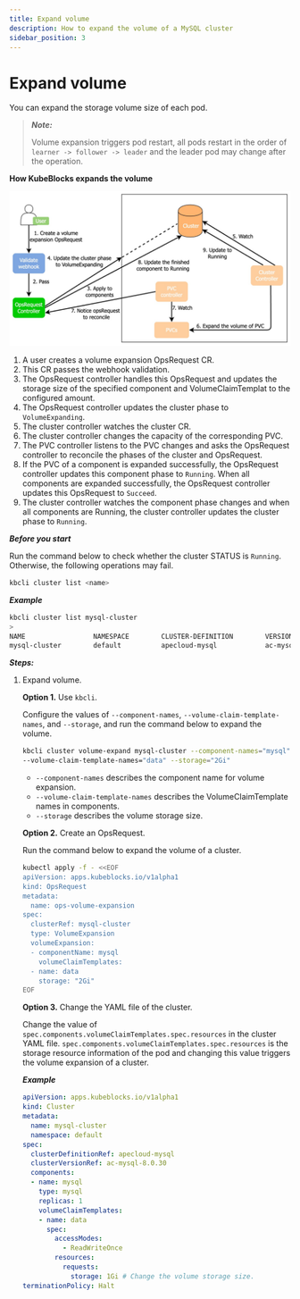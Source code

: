 ```yaml
---
title: Expand volume
description: How to expand the volume of a MySQL cluster
sidebar_position: 3
---
```


# Expand volume
You can expand the storage volume size of each pod.

> ***Note:*** 
> 
> Volume expansion triggers pod restart, all pods restart in the order of `learner -> follower -> leader` and the leader pod may change after the operation.

**How KubeBlocks expands the volume**

![Expand volume](./../../../img/mysql_cluster_expand_volume.png)

1. A user creates a volume expansion OpsRequest CR.
2. This CR passes the webhook validation.
3. The OpsRequest controller handles this OpsRequest and updates the storage size of the specified component and VolumeClaimTemplat to the configured amount.
4. The OpsRequest controller updates the cluster phase to `VolumeExpanding`.
5. The cluster controller watches the cluster CR.
6. The cluster controller changes the capacity of the corresponding PVC.
7. The PVC controller listens to the PVC changes and asks the OpsRequest controller to reconcile the phases of the cluster and OpsRequest.
8. If the PVC of a component is expanded successfully, the OpsRequest controller updates this component phase to `Running`. When all components are expanded successfully, the OpsRequest controller updates this OpsRequest to `Succeed`.
9. The cluster controller watches the component phase changes and when all components are Running, the cluster controller updates the cluster phase to `Running`.

***Before you start***

Run the command below to check whether the cluster STATUS is `Running`. Otherwise, the following operations may fail.
```bash
kbcli cluster list <name>
```

***Example***

```bash
kbcli cluster list mysql-cluster
>
NAME                 NAMESPACE        CLUSTER-DEFINITION        VERSION                TERMINATION-POLICY        STATUS         CREATED-TIME
mysql-cluster        default          apecloud-mysql            ac-mysql-8.0.30        Delete                    Running        Jan 29,2023 14:29 UTC+0800
```

***Steps:***

1. Expand volume.
   
   **Option 1.** Use `kbcli`.

   Configure the values of `--component-names`, `--volume-claim-template-names`, and `--storage`, and run the command below to expand the volume.
   ```bash
   kbcli cluster volume-expand mysql-cluster --component-names="mysql" \
   --volume-claim-template-names="data" --storage="2Gi"
   ```

   - `--component-names` describes the component name for volume expansion.
   - `--volume-claim-template-names` describes the VolumeClaimTemplate names in components.
   - `--storage` describes the volume storage size.
   
   **Option 2.** Create an OpsRequest.

   Run the command below to expand the volume of a cluster.
   ```bash
   kubectl apply -f - <<EOF
   apiVersion: apps.kubeblocks.io/v1alpha1
   kind: OpsRequest
   metadata:
     name: ops-volume-expansion
   spec:
     clusterRef: mysql-cluster
     type: VolumeExpansion
     volumeExpansion:
     - componentName: mysql
       volumeClaimTemplates:
     - name: data
       storage: "2Gi"
   EOF
   ```
  
   **Option 3.** Change the YAML file of the cluster.

   Change the value of `spec.components.volumeClaimTemplates.spec.resources` in the cluster YAML file. `spec.components.volumeClaimTemplates.spec.resources` is the storage resource information of the pod and changing this value triggers the volume expansion of a cluster. 

   ***Example***

   ```YAML
   apiVersion: apps.kubeblocks.io/v1alpha1
   kind: Cluster
   metadata:
     name: mysql-cluster
     namespace: default
   spec:
     clusterDefinitionRef: apecloud-mysql
     clusterVersionRef: ac-mysql-8.0.30
     components:
     - name: mysql
       type: mysql
       replicas: 1
       volumeClaimTemplates:
       - name: data
         spec:
           accessModes:
             - ReadWriteOnce
           resources:
             requests:
               storage: 1Gi # Change the volume storage size.
   terminationPolicy: Halt
   ```
